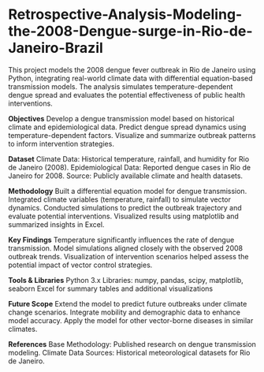 # Retrospective-Analysis-Modeling-the-2008-Dengue-surge-in-Rio-de-Janeiro-Brazil
This project models the 2008 dengue fever outbreak in Rio de Janeiro using Python, integrating real-world climate data with differential equation-based transmission models. The analysis simulates temperature-dependent dengue spread and evaluates the potential effectiveness of public health interventions.

**Objectives**
Develop a dengue transmission model based on historical climate and epidemiological data.
Predict dengue spread dynamics using temperature-dependent factors.
Visualize and summarize outbreak patterns to inform intervention strategies.

**Dataset**
Climate Data: Historical temperature, rainfall, and humidity for Rio de Janeiro (2008).
Epidemiological Data: Reported dengue cases in Rio de Janeiro for 2008.
Source: Publicly available climate and health datasets.

**Methodology**
Built a differential equation model for dengue transmission.
Integrated climate variables (temperature, rainfall) to simulate vector dynamics.
Conducted simulations to predict the outbreak trajectory and evaluate potential interventions.
Visualized results using matplotlib and summarized insights in Excel.

**Key Findings**
Temperature significantly influences the rate of dengue transmission.
Model simulations aligned closely with the observed 2008 outbreak trends.
Visualization of intervention scenarios helped assess the potential impact of vector control strategies.

**Tools & Libraries**
Python 3.x
Libraries: numpy, pandas, scipy, matplotlib, seaborn
Excel for summary tables and additional visualizations

**Future Scope**
Extend the model to predict future outbreaks under climate change scenarios.
Integrate mobility and demographic data to enhance model accuracy.
Apply the model for other vector-borne diseases in similar climates.

**References**
Base Methodology: Published research on dengue transmission modeling.
Climate Data Sources: Historical meteorological datasets for Rio de Janeiro.

